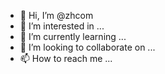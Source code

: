 - 👋 Hi, I’m @zhcom
- 👀 I’m interested in ...
- 🌱 I’m currently learning ...
- 💞️ I’m looking to collaborate on ...
- 📫 How to reach me ...

<!---
infozhcom/infozhcom is a ✨ special ✨ repository because its `README.md` (this file) appears on your GitHub profile.
You can click the Preview link to take a look at your changes.
--->
